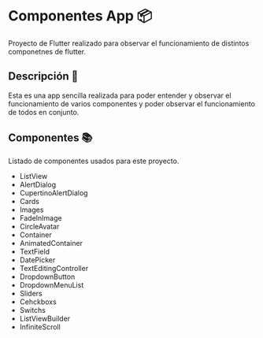 # Componentes App 📦
Proyecto de Flutter realizado para observar el funcionamiento de distintos componetnes de flutter.

## Descripción 📮
Esta es una app sencilla realizada para poder entender y observar el funcionamiento de varios componentes y poder observar el funcionamiento de todos en conjunto.

## Componentes 📚
Listado de componentes usados para este proyecto.
- ListView
- AlertDialog
- CupertinoAlertDialog
- Cards
- Images
- FadeInImage
- CircleAvatar
- Container
- AnimatedContainer
- TextField
- DatePicker
- TextEditingController
- DropdownButton
- DropdownMenuList
- Sliders
- Cehckboxs
- Switchs
- ListViewBuilder
- InfiniteScroll